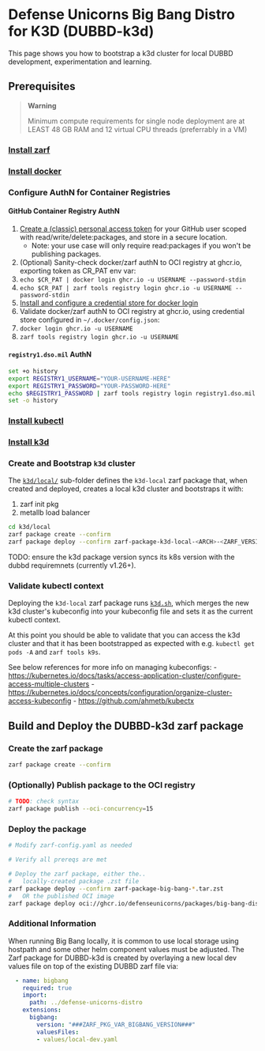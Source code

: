 # Defense Unicorns Big Bang Distro for K3D (DUBBD-k3d)

This page shows you how to bootstrap a k3d cluster for local DUBBD development, experimentation and learning.

## Prerequisites

> **Warning**
>
> Minimum compute requirements for single node deployment are at LEAST 48 GB RAM and 12 virtual CPU threads (preferrably in a VM)

### [Install zarf](https://docs.zarf.dev/docs/getting-started/#installing-zarf)

### [Install docker](https://docs.docker.com/install/https://docs.docker.com/install/)

### Configure AuthN for Container Registries

#### GitHub Container Registry AuthN

1. [Create a (classic) personal access token](https://docs.github.com/en/packages/working-with-a-github-packages-registry/working-with-the-container-registry#authenticating-with-a-personal-access-token-classic) for your GitHub user scoped with read/write/delete:packages, and store in a secure location.
    * Note: your use case will only require read:packages if you won't be publishing packages.
2. (Optional) Sanity-check docker/zarf authN to OCI registry at ghcr.io, exporting token as CR_PAT env var:
  1. `echo $CR_PAT | docker login ghcr.io -u USERNAME --password-stdin`
  2. `echo $CR_PAT | zarf tools registry login ghcr.io -u USERNAME --password-stdin`
3. [Install and configure a credential store for docker login](https://docs.docker.com/engine/reference/commandline/login/#credentials-store)
4. Validate docker/zarf authN to OCI registry at ghcr.io, using credential store configured in `~/.docker/config.json`:
  1. `docker login ghcr.io -u USERNAME`
  2. `zarf tools registry login ghcr.io -u USERNAME`

#### `registry1.dso.mil` AuthN 

```bash
set +o history
export REGISTRY1_USERNAME="YOUR-USERNAME-HERE"
export REGISTRY1_PASSWORD="YOUR-PASSWORD-HERE"
echo $REGISTRY1_PASSWORD | zarf tools registry login registry1.dso.mil --username $REGISTRY1_USERNAME --password-stdin
set -o history
```

### [Install kubectl](https://kubernetes.io/docs/tasks/tools/#kubectlhttps://kubernetes.io/docs/tasks/tools/#kubectl)

### [Install k3d](https://k3d.io/v5.5.1/#installation)

### Create and Bootstrap `k3d` cluster

The [`k3d/local/`](./k3d/local) sub-folder defines the `k3d-local` zarf package that, when created and deployed, creates a local k3d cluster and bootstraps it with:

1. zarf init pkg
2. metallb load balancer

```bash
cd k3d/local
zarf package create --confirm
zarf package deploy --confirm zarf-package-k3d-local-<ARCH>-<ZARF_VERSION>.tar.zst 
```

TODO: ensure the k3d package version syncs its k8s version with the dubbd requiremnets (currently v1.26+).

### Validate kubectl context 

Deploying the `k3d-local` zarf package runs [`k3d.sh`](./local/scripts/k3d.sh), which merges the new k3d cluster's kubeconfig into your kubeconfig file and sets it as the current kubectl context. 

At this point you should be able to validate that you can access the k3d cluster and that it has been bootstrapped as expected with e.g. `kubectl get pods -A` and `zarf tools k9s`.

See below references for more info on managing kubeconfigs:
    - https://kubernetes.io/docs/tasks/access-application-cluster/configure-access-multiple-clusters
    - https://kubernetes.io/docs/concepts/configuration/organize-cluster-access-kubeconfig
    - https://github.com/ahmetb/kubectx

## Build and Deploy the DUBBD-k3d zarf package

### Create the zarf package

```bash
zarf package create --confirm
```

### (Optionally) Publish package to the OCI registry

```bash
# TODO: check syntax
zarf package publish --oci-concurrency=15
```

### Deploy the package

```bash
# Modify zarf-config.yaml as needed

# Verify all prereqs are met

# Deploy the zarf package, either the..
#   locally-created package .zst file
zarf package deploy --confirm zarf-package-big-bang-*.tar.zst
#   OR the published OCI image
zarf package deploy oci://ghcr.io/defenseunicorns/packages/big-bang-distro-k3d/big-bang-distro-k3d:0.0.1-amd64 --oci-concurrency=15
```

### Additional Information

When running Big Bang locally, it is common to use local storage using hostpath and some other helm component values must be adjusted.  The Zarf package for DUBBD-k3d is created by overlaying a new local dev values file on top of the existing DUBBD zarf file via:

```yaml
  - name: bigbang
    required: true
    import:
      path: ../defense-unicorns-distro
    extensions:
      bigbang:
        version: "###ZARF_PKG_VAR_BIGBANG_VERSION###"
        valuesFiles:
        - values/local-dev.yaml
```

